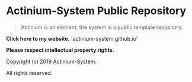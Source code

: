 # Actinium-System Public Repository

> Actinium is an element, the system is a public template repository.

**Click here to my website.** 'actinium-system.github.io'

**Please respect intellectual property rights.**

Copyright (c) 2019 Actinium-System.

All rights reserved.
